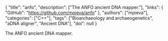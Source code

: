 {
  "title": "anfo",
  "description": ["The ANFO ancient DNA mapper."],
  "links": {
    "GitHub": "https://github.com/mpieva/anfo"
  },
  "authors": ["mpieva"],
  "categories": ["C++"],
  "tags": ["Bioarchaeology and archaeogenetics", "aDNA aligner", "Ancient DNA"],
  "doi": null
}

<!-- Generated by csv2md.R – do not edit by hand -->

The ANFO ancient DNA mapper.